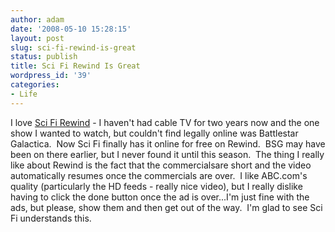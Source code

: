 ```yaml
---
author: adam
date: '2008-05-10 15:28:15'
layout: post
slug: sci-fi-rewind-is-great
status: publish
title: Sci Fi Rewind Is Great
wordpress_id: '39'
categories:
- Life
---
```


I love [Sci Fi Rewind](http://www.scifi.com/rewind/) - I haven't had cable TV
for two years now and the one show I wanted to watch, but couldn't find
legally online was Battlestar Galactica.  Now Sci Fi finally has it online for
free on Rewind.  BSG may have been on there earlier, but I never found it
until this season.  The thing I really like about Rewind is the fact that the
commercialsare short and the video automatically resumes once the commercials
are over.  I like ABC.com's quality (particularly the HD feeds - really nice
video), but I really dislike having to click the done button once the ad is
over...I'm just fine with the ads, but please, show them and then get out of
the way.  I'm glad to see Sci Fi understands this.

